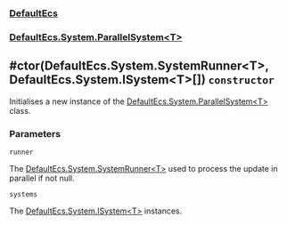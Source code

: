 ### [DefaultEcs](./DefaultEcs.md 'DefaultEcs')
### [DefaultEcs.System.ParallelSystem&lt;T&gt;](./DefaultEcs-System-ParallelSystem-T-.md 'DefaultEcs.System.ParallelSystem&lt;T&gt;')
## #ctor(DefaultEcs.System.SystemRunner&lt;T&gt;, DefaultEcs.System.ISystem&lt;T&gt;[]) `constructor`
Initialises a new instance of the [DefaultEcs.System.ParallelSystem&lt;T&gt;](./DefaultEcs-System-ParallelSystem-T-.md 'DefaultEcs.System.ParallelSystem&lt;T&gt;') class.
### Parameters

<a name='DefaultEcs-System-ParallelSystem-T---ctor(DefaultEcs-System-SystemRunner-T--_DefaultEcs-System-ISystem-T---)-runner'></a>
`runner`

The [DefaultEcs.System.SystemRunner&lt;T&gt;](./DefaultEcs-System-SystemRunner-T-.md 'DefaultEcs.System.SystemRunner&lt;T&gt;') used to process the update in parallel if not null.

<a name='DefaultEcs-System-ParallelSystem-T---ctor(DefaultEcs-System-SystemRunner-T--_DefaultEcs-System-ISystem-T---)-systems'></a>
`systems`

The [DefaultEcs.System.ISystem&lt;T&gt;](./DefaultEcs-System-ISystem-T-.md 'DefaultEcs.System.ISystem&lt;T&gt;') instances.
